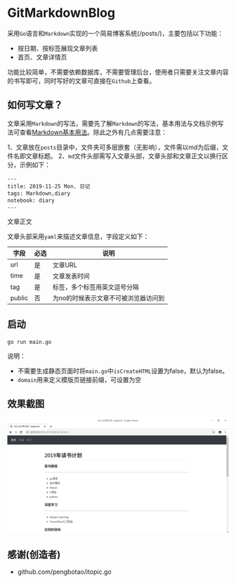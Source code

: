 # GitMarkdownBlog

采用`Go`语言和`Markdown`实现的一个简易博客系统(/posts/)，主要包括以下功能：

- 按日期、按标签展现文章列表
- 首页、文章详情页

功能比较简单，不需要依赖数据库，不需要管理后台，使用者只需要关注文章内容的书写即可，同时写好的文章可直接在`Github`上查看。


## 如何写文章？

文章采用`Markdown`的写法，需要先了解`Markdown`的写法，基本用法与文档示例写法可查看[Markdown基本用法](/posts/Markdown基本用法.md)。除此之外有几点需要注意：

1、文章放在`posts`目录中，文件夹可多层嵌套（无影响），文件需以md为后缀，文件名即文章标题。
2、`md`文件头部需写入文章头部，文章头部和文章正文以换行区分，示例如下：

 ```
---
title: 2019-11-25 Mon. 日记
tags: Markdown,diary
notebook: diary
---
```

 文章正文

文章头部采用`yaml`来描述文章信息，字段定义如下：

字段   | 必选 | 说明
---    | --- | ---
url    | 是  | 文章URL
time   | 是  |  文章发表时间
tag    | 是  | 标签，多个标签用英文逗号分隔
public | 否  | 为no的时候表示文章不可被浏览器访问到

## 启动

```
go run main.go
```

说明：

- 不需要生成静态页面时将`main.go`中`isCreateHTML`设置为false，默认为false。
- `domain`用来定义模版页链接前缀，可设置为空

## 效果截图

![截图](https://raw.githubusercontent.com/jiftle/gitmdblog/master/static/uploads/screenshot01.png)



## 感谢(创造者)

- github.com/pengbotao/itopic.go

